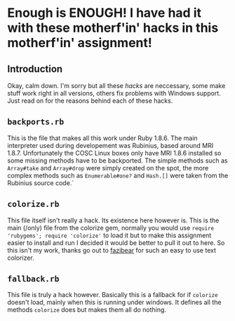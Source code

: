Enough is ENOUGH! I have had it with these motherf'in' hacks in this motherf'in' assignment!
============================================================================================

Introduction
------------

Okay, calm down.  I'm sorry but all these *hacks* are neccessary, some make
stuff work right in all versions, others fix problems with Windows support.
Just read on for the reasons behind each of these hacks.

`backports.rb`
--------------

This is the file that makes all this work under Ruby 1.8.6.  The main
interpreter used during developement was Rubinius, based around MRI 1.8.7.
Unfortunately the COSC Linux boxes only have MRI 1.8.6 installed so some
missing methods have to be backported.  The simple methods such as `Array#take`
and `Array#drop` were simply created on the spot, the more complex methods such
as `Enumerable#one?` and `Hash.[]` were taken from the Rubinius source code.`

`colorize.rb`
-------------

This file itself isn't really a hack.  Its existence here however is.  This is
the main (/only) file from the colorize gem, normally you would use `require
'rubygems'; require 'colorize'` to load it but to make this assignment easier
to install and run I decided it would be better to pull it out to here.  So
this isn't my work, thanks go out to [fazibear](mailto:fazibear@gmail.com) for
such an easy to use text colorizer.

`fallback.rb`
-------------

This file is truly a hack however.  Basically this is a fallback for if
`colorize` doesn't load, mainly when this is running under windows.  It defines
all the methods `colorize` does but makes them all do nothing.
